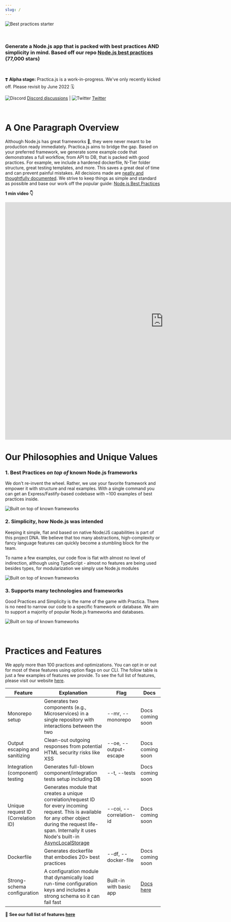 ```yaml
---
slug: /
---
```


![Best practices starter](/img/practica-logo.png)

<br/>

### Generate a Node.js app that is packed with best practices AND simplicity in mind. Based off our repo [Node.js best practices](https://github.com/goldbergyoni/nodebestpractices) (77,000 stars)

<br />


❣️ **Alpha stage:** Practica.js is a work-in-progress. We've only recently kicked off. Please revisit by June 2022 🗓

![Discord](/img/discord-logo.png) [Discord discussions](https://discord.gg/9Nrarr7p) | ![Twitter](/img/twitter-icon.png) [Twitter](https://twitter.com/nodepractices)


<br/>

# A One Paragraph Overview

Although Node.js has great frameworks 💚, they were never meant to be production ready immediately. Practica.js aims to bridge the gap. Based on your preferred framework, we generate some example code that demonstrates a full workflow, from API to DB, that is packed with good practices. For example, we include a hardened dockerfile, N-Tier folder structure, great testing templates, and more. This saves a great deal of time and can prevent painful mistakes. All decisions made are [neatly and thoughtfully documented](./decisions/index). We strive to keep things as simple and standard as possible and base our work off the popular guide: [Node.js Best Practices](https://github.com/goldbergyoni/nodebestpractices)

**1 min video 👇**


<iframe width="1024" height="768" src="https://www.youtube.com/embed/F6kAs2VEcKw" title="YouTube video player" frameborder="0" allow="accelerometer; autoplay; clipboard-write; encrypted-media; gyroscope; picture-in-picture" allowfullscreen></iframe>

# Our Philosophies and Unique Values

### 1. Best Practices _on top of_ known Node.js frameworks

We don't re-invent the wheel. Rather, we use your favorite framework and empower it with structure and real examples. With a single command you can get an Express/Fastify-based codebase with ~100 examples of best practices inside.

![Built on top of known frameworks](/img/on-top-of-frameworks.png)

### 2. Simplicity, how Node.js was intended

Keeping it simple, flat and based on native Node/JS capabilities is part of this project DNA. We believe that too many abstractions, high-complexity or fancy language features can quickly become a stumbling block for the team. 

To name a few examples, our code flow is flat with almost no level of indirection, although using TypeScript - almost no features are being used besides types, for modularization we simply use Node.js modules

![Built on top of known frameworks](/img/abstractions-vs-simplicity.png)

### 3. Supports many technologies and frameworks

Good Practices and Simplicity is the name of the game with Practica. There is no need to narrow our code to a specific framework or database. We aim to support a majority of popular Node.js frameworks and databases.

![Built on top of known frameworks](/img/tech-stack.png)

<br />

# Practices and Features

We apply more than 100 practices and optimizations. You can opt in or out for most of these features using option flags on our CLI. The follow table is just a few examples of features we provide. To see the full list of features, please visit our website [here](https://practicajs.dev/features).

| **Feature** | **Explanation** | **Flag** | **Docs** |
| ----------- | --------------- | -------- | -------- |
| Monorepo setup | Generates two components (e.g., Microservices) in a single repository with interactions between the two | --mr, --monorepo | Docs coming soon |
| Output escaping and sanitizing | Clean-out outgoing responses from potential HTML security risks like XSS | --oe, --output-escape | Docs coming soon |
| Integration (component) testing | Generates full-blown component/integration tests setup including DB | --t, --tests | Docs coming soon |
| Unique request ID (Correlation ID) | Generates module that creates a unique correlation/request ID for every incoming request. This is available for any other object during the request life-span. Internally it uses Node's built-in [AsyncLocalStorage](https://nodejs.org/api/async_hooks.html#class-asynclocalstorage) | --coi, --correlation-id | Docs coming soon |
| Dockerfile | Generates dockerfile that embodies 20> best practices | --df, --docker-file | Docs coming soon |
| Strong-schema configuration | A configuration module that dynamically load run-time configuration keys and includes a strong schema so it can fail fast | Built-in with basic app | [Docs here](https://github.com/bestpractices/practica/blob/main/docs/decisions/configuration-library.MD) |

📗 **See our full list of features [here](https:/dev/features/index)**
